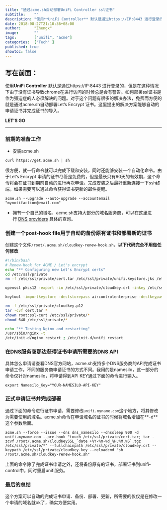 ```yaml
---
title: "通过acme.sh自动部署UniFi Controller ssl证书"
subtitle:    ""
description: "使用**UniFi Controller** 默认是通过https://IP:8443 进行登录的，但是在这种情况下由于没有证书导致chrome在进行访问的时候总是会有警告。如何部署ssl证书是作为强迫症的人必须解决的问题。对于这个问题有很多的解决办法，免费而方便的就是通过acme.sh自动部署Let’s Encrypt 证书。这里提出的解决方案能够自动的申请证书并完成证书的导入。"
date: 2018-08-27T21:10:36+08:00
author:      "Zhengx"
image:       ""
tags:        ["unifi", "acme"]
categories:  ["Tech" ]
published: true
showtoc: false 
---
```




## 写在前面：

使用**UniFi Controller** 默认是通过https://IP:8443 进行登录的，但是在这种情况下由于没有证书导致chrome在进行访问的时候总是会有警告。如何部署ssl证书是作为强迫症的人必须解决的问题。对于这个问题有很多的解决办法，免费而方便的就是通过acme.sh自动部署Let’s Encrypt 证书。这里提出的解决方案能够自动的申请证书并完成证书的导入。

**LET'S GO**

---

### 前期的准备工作

- 安装acme.sh

```
curl https://get.acme.sh | sh
```

很方便，就一行命令就可以完成下载和安装，同时还能够安装一个自动化命令。由于Let’s Encrypt 申请的证书尽管是免费的，但是最长只有90天的有效期，这个命令将会在证书到期前自动的进行再次申请。完成安装之后最好重新连接一下ssh终端。如果需要可以通过命令获得证书更新的邮件提醒。

```
acme.sh --upgrade --auto-upgrade --accountemail "mynotifaction@email.com"
```

- 拥有一个自己的域名，acme.sh支持大部分的域名服务商，可以在这里进行 [DNS providers](https://github.com/Neilpang/acme.sh/tree/master/dnsapi) 具体的查询。  

###  创建一个post-hook file用于自动的备份原有证书和部署新的证书

创建这个文件`/root/.acme.sh/cloudkey-renew-hook.sh`，**以下代码完全不用做任何修改**

```bash
#!/bin/bash
# Renew-hook for ACME / Let's encrypt
echo "** Configuring new Let's Encrypt certs"
cd /etc/ssl/private
rm -f /etc/ssl/private/cert.tar /etc/ssl/private/unifi.keystore.jks /etc/ssl/private/ssl-cert-snakeoil.key /etc/ssl/private/fullchain.pem

openssl pkcs12 -export -in /etc/ssl/private/cloudkey.crt -inkey /etc/ssl/private/cloudkey.key -out /etc/ssl/private/cloudkey.p12 -name unifi -password pass:aircontrolenterprise

keytool -importkeystore -deststorepass aircontrolenterprise -destkeypass aircontrolenterprise -destkeystore /usr/lib/unifi/data/keystore -srckeystore /etc/ssl/private/cloudkey.p12 -srcstoretype PKCS12 -srcstorepass aircontrolenterprise -alias unifi

rm -f /etc/ssl/private/cloudkey.p12
tar -cvf cert.tar *
chown root:ssl-cert /etc/ssl/private/*
chmod 640 /etc/ssl/private/*

echo "** Testing Nginx and restarting"
/usr/sbin/nginx -t
/etc/init.d/nginx restart ; /etc/init.d/unifi restart
```

### 在DNS服务商那边获得证书申请所需要的DNS API

具体怎么申请请查看DNS官方网站，acme.sh支持多个DNS服务商的API完成证书申请工作，不同的服务商申请证书的方式不同。我用的是namesilo，这一部分的命令仅针对namesilo，将申请得到API KEY通过下面的命令进行输入。

```
export Namesilo_Key="YOUR-NAMESILO-API-KEY"
```

### 正式申请证书并完成部署

通过下面的命令进行证书申请，需要修改`unifi.myname.com`这个地方，将其修改为需要使用的域名。acme.sh命令在申请域名的证书的时候将域名增加在**-d**这个参数后面。

```
acme.sh --force --issue --dns dns_namesilo --dnssleep 900 -d unifi.myname.com --pre-hook "touch /etc/ssl/private/cert.tar; tar -zcvf /root/.acme.sh/CloudKeySSL_`date +%Y-%m-%d_%H.%M.%S`.tgz /etc/ssl/private/*" --fullchainpath /etc/ssl/private/cloudkey.crt --keypath /etc/ssl/private/cloudkey.key --reloadcmd "sh /root/.acme.sh/cloudkey-renew-hook.sh"
```

上面的命令除了完成证书申请之外，还将备份原有的证书，部署证书到unifi-control中，同时重启unifi服务。

### 最后的总结

这个方案可以自动的完成证书申请、备份、部署、更新，所需要的仅仅是在修改一个申请的域名就ok了，确实方便实用。

